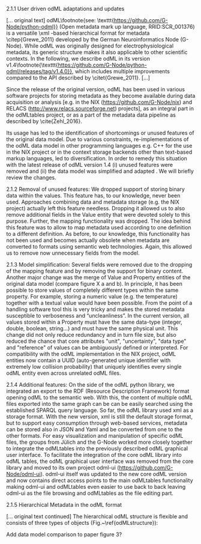 2.1.1 User driven odML adaptations and updates


[... original text]
odML\footnote{see: \texttt{https://github.com/G-Node/python-odml}} (Open metadata mark up language, RRID:SCR\_001376) is a versatile \xml -based hierarchical format for metadata \citep{Grewe_2011} developed by the German Neuroinformatics Node (G-Node). While odML was originally designed for electrophysiological metadata, its generic structure makes it also applicable to other scientific contexts. In the following, we describe odML in its version v1.4\footnote{\texttt{https://github.com/G-Node/python-odml/releases/tag/v1.4.0}}, which includes multiple improvements compared to the API described by \citet{Grewe_2011}.
[...]

Since the release of the original version, odML has been used in various software projects for storing metadata as they become available during data acquisition or analysis [e.g. in the NIX (https://github.com/G-Node/nix) and RELACS (http://www.relacs.sourceforge.net) projects], as an integral part in the odMLtables project, or as a part of the metadata data pipeline as described by \cite{Zehl_2016}.

Its usage has led to the identification of shortcomings or unused features of the original data model. Due to various constraints, re-implementations of the odML data model in other programming languages e.g. C++ for the use in the NIX project or in the context storage backends other than text-based markup languages, led to diversification. In order to remedy this situation with the latest release of odML version 1.4 (i) unused features were removed and (ii) the data model was simplified and adapted . We will briefly review the changes. 

2.1.2 Removal of unused features:
We dropped support of storing binary data within the values. This feature has, to our knowledge, never been used. Approaches combining data and metadata storage (e.g. the NIX project) actually left this feature needless. Dropping it allowed us to also remove additional fields in the Value entity that were devoted solely to this purpose. Further, the mapping functionality was dropped. The idea behind this feature was to allow to map metadata used according to one definition to a different definition. As before, to our knowledge, this functionality has not been used and becomes actually obsolete when metadata are converted to formats using semantic web technologies. Again, this allowed us to remove now unnecessary fields from the model.

2.1.3 Model simplification:
Several fields were removed due to the dropping of the mapping feature and by removing the support for binary content. Another major change was the merge of Value and Property entities of the original data model (compare figure X a and b). In principle, it has been possible to store values of completely different types within the same property. For example, storing a numeric value (e.g. the temperature) together with a textual value would have been possible. From the point of a handling software tool this is very tricky and makes the stored metadata susceptible to verboseness and “uncleanliness”. In the current version, all values stored within a Property must have the same data-type (integer, double, boolean, string…) and must have the same physical unit.  This change did not only reduce redundancy and in turn file size, but also reduced the chance that core attributes "unit", "uncertainty", "data type" and "reference" of values can be ambiguously defined or interpreted. For compatibility with the odML implementation in the NIX project, odML entities now contain a UUID (auto-generated unique identifier with extremely low collision probability) that uniquely identifies every single odML entity even across unrelated odML files.


2.1.4 Additional features:
On the side of the odML python library, we integrated an export to the RDF (Resource Description Framework) format opening odML to the semantic web. With this, the content of multiple odML files exported into the same graph can be can be easily searched using the established SPARQL query language. So far, the odML library used xml as a storage format. With the new version, xml is still the default storage format, but to support easy consumption through web-based services, metadata can be stored also in JSON and Yaml and be converted from one to the other formats. 
For easy visualization and manipulation of specific odML files, the groups from Jülich and the G-Node worked more closely together to integrate the odMLtables into the previously described odML graphical user interface. To facilitate the integration of the core odML library into odML tables, the odML graphical user interface was removed from the core library and moved to its own project odml-ui (https://github.com/G-Node/odml-ui). odml-ui itself was updated to the new core odML version and now contains direct access points to the main odMLtables functionality making odml-ui and odMLtables even easier to use back to back leaving odml-ui as the file browsing and odMLtables as the file editing part.


2.1.5 Hierarchical Metadata in the odML format


[... original text continued]
The hierarchical odML structure is flexible and consists of three types of objects (Fig.~\ref{odMLstructure}):

Add data model comparison to paper figure 3?

